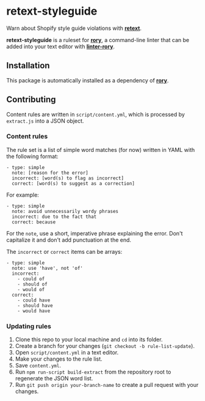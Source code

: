 # retext-styleguide

Warn about Shopify style guide violations with [**retext**](https://github.com/wooorm/retext).

**retext-styleguide** is a ruleset for [**rory**](https://github.com/Shopify/rory), a command-line linter that can be added into your text editor with [**linter-rory**](https://github.com/Shopify/linter-rory).

## Installation

This package is automatically installed as a dependency of [**rory**](https://github.com/Shopify/rory).

## Contributing

Content rules are written in `script/content.yml`, which is processed by `extract.js` into a JSON object.

### Content rules

The rule set is a list of simple word matches (for now) written in YAML with the following format:

```
- type: simple
  note: [reason for the error]
  incorrect: [word(s) to flag as incorrect]
  correct: [word(s) to suggest as a correction]
```

For example:

```
- type: simple
  note: avoid unnecessarily wordy phrases
  incorrect: due to the fact that
  correct: because
```

For the `note`, use a short, imperative phrase explaining the error. Don't capitalize it and don't add punctuation at the end.

The `incorrect` or `correct` items can be arrays:

```
- type: simple
  note: use 'have', not 'of'
  incorrect:
    - could of
    - should of
    - would of
  correct:
    - could have
    - should have
    - would have
```

### Updating rules

1. Clone this repo to your local machine and `cd` into its folder.
2. Create a branch for your changes (`git checkout -b rule-list-update`).
2. Open `script/content.yml` in a text editor.
3. Make your changes to the rule list.
4. Save `content.yml`.
5. Run `npm run-script build-extract` from the repository root to regenerate the JSON word list.
6. Run `git push origin your-branch-name` to create a pull request with your changes.
